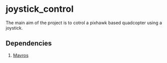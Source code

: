 # joystick_control

The main aim of the project is to cotrol a pixhawk based quadcopter using a joystick.

## Dependencies ##
1) [Mavros](https://github.com/mavlink/mavros)
